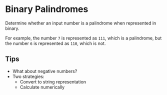 # Binary Palindromes
Determine whether an input number is a palindrome when represented in binary.

For example, the number `7` is represented as `111`, which is a palindrome, but
the number `6` is represented as `110`, which is not.

## Tips
* What about negative numbers?
* Two strategies:
  * Convert to string representation
  * Calculate numerically
